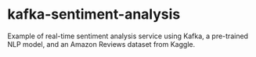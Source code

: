 # kafka-sentiment-analysis
Example of real-time sentiment analysis service using Kafka, a pre-trained NLP model, and an Amazon Reviews dataset from Kaggle.
